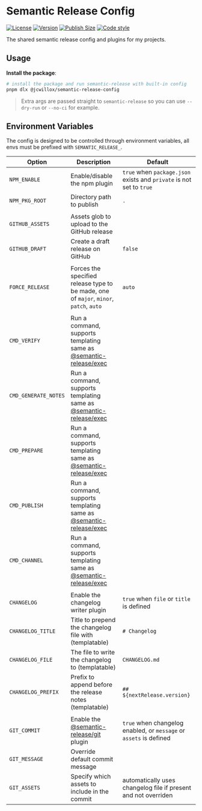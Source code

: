 # Semantic Release Config

[![License](https://img.shields.io/github/license/jcwillox/semantic-release-config?style=flat-square)](https://github.com/jcwillox/semantic-release-config/blob/main/LICENSE)
[![Version](https://img.shields.io/npm/v/%40jcwillox%2Fsemantic-release-config?style=flat-square)](https://www.npmjs.com/package/@jcwillox/semantic-release-config)
[![Publish Size](https://flat.badgen.net/packagephobia/publish/@jcwillox/semantic-release-config)](https://packagephobia.com/result?p=@jcwillox/semantic-release-config)
[![Code style](https://img.shields.io/badge/code_style-prettier-ff69b4.svg?style=flat-square)](https://github.com/prettier/prettier)

The shared semantic release config and plugins for my projects.

## Usage

**Install the package**:

```bash
# install the package and run semantic-release with built-in config
pnpm dlx @jcwillox/semantic-release-config
```

> Extra args are passed straight to `semantic-release` so you can use `--dry-run` or `--no-ci` for example.

## Environment Variables

The config is designed to be controlled through environment variables, all envs must be prefixed with `SEMANTIC_RELEASE_`.

| Option               | Description                                                                                                                    | Default                                                              |
| -------------------- | ------------------------------------------------------------------------------------------------------------------------------ | -------------------------------------------------------------------- |
| `NPM_ENABLE`         | Enable/disable the npm plugin                                                                                                  | `true` when `package.json` exists and `private` is not set to `true` |
| `NPM_PKG_ROOT`       | Directory path to publish                                                                                                      | `.`                                                                  |
|                      |                                                                                                                                |                                                                      |
| `GITHUB_ASSETS`      | Assets glob to upload to the GitHub release                                                                                    |                                                                      |
| `GITHUB_DRAFT`       | Create a draft release on GitHub                                                                                               | `false`                                                              |
|                      |                                                                                                                                |                                                                      |
| `FORCE_RELEASE`      | Forces the specified release type to be made, one of `major`, `minor`, `patch`, `auto`                                         | `auto`                                                               |
|                      |                                                                                                                                |                                                                      |
| `CMD_VERIFY`         | Run a command, supports templating same as [@semantic-release/exec](https://github.com/semantic-release/exec#verifyreleasecmd) |                                                                      |
| `CMD_GENERATE_NOTES` | Run a command, supports templating same as [@semantic-release/exec](https://github.com/semantic-release/exec#generatenotescmd) |                                                                      |
| `CMD_PREPARE`        | Run a command, supports templating same as [@semantic-release/exec](https://github.com/semantic-release/exec#preparecmd)       |                                                                      |
| `CMD_PUBLISH`        | Run a command, supports templating same as [@semantic-release/exec](https://github.com/semantic-release/exec#publishcmd)       |                                                                      |
| `CMD_CHANNEL`        | Run a command, supports templating same as [@semantic-release/exec](https://github.com/semantic-release/exec#addchannelcmd)    |                                                                      |
|                      |                                                                                                                                |                                                                      |
| `CHANGELOG`          | Enable the changelog writer plugin                                                                                             | `true` when `file` or `title` is defined                             |
| `CHANGELOG_TITLE`    | Title to prepend the changelog file with (templatable)                                                                         | `# Changelog`                                                        |
| `CHANGELOG_FILE`     | The file to write the changelog to (templatable)                                                                               | `CHANGELOG.md`                                                       |
| `CHANGELOG_PREFIX`   | Prefix to append before the release notes (templatable)                                                                        | `## ${nextRelease.version}`                                          |
|                      |                                                                                                                                |                                                                      |
| `GIT_COMMIT`         | Enable the [@semantic-release/git](https://github.com/semantic-release/git) plugin                                             | `true` when changelog enabled, or `message` or `assets` is defined   |
| `GIT_MESSAGE`        | Override default commit message                                                                                                |                                                                      |
| `GIT_ASSETS`         | Specify which assets to include in the commit                                                                                  | automatically uses changelog file if present and not overriden       |

